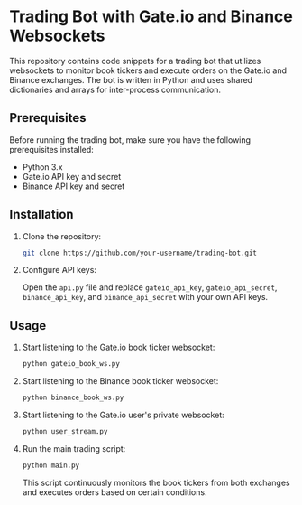 # Trading Bot with Gate.io and Binance Websockets

This repository contains code snippets for a trading bot that utilizes websockets to monitor book tickers and execute orders on the Gate.io and Binance exchanges. The bot is written in Python and uses shared dictionaries and arrays for inter-process communication.

## Prerequisites

Before running the trading bot, make sure you have the following prerequisites installed:

- Python 3.x
- Gate.io API key and secret
- Binance API key and secret

## Installation

1. Clone the repository:

   ```bash
   git clone https://github.com/your-username/trading-bot.git
   ```

2. Configure API keys:

   Open the `api.py` file and replace `gateio_api_key`, `gateio_api_secret`, `binance_api_key`, and `binance_api_secret` with your own API keys.

## Usage

1. Start listening to the Gate.io book ticker websocket:

   ```bash
   python gateio_book_ws.py
   ```

2. Start listening to the Binance book ticker websocket:

   ```bash
   python binance_book_ws.py
   ```

3. Start listening to the Gate.io user's private websocket:

   ```bash
   python user_stream.py
   ```

4. Run the main trading script:

   ```bash
   python main.py
   ```

   This script continuously monitors the book tickers from both exchanges and executes orders based on certain conditions.
